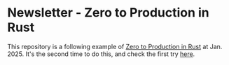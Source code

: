 # Newsletter - Zero to Production in Rust

This repository is a following example of [Zero to Production in Rust](https://www.zero2prod.com/index.html) at Jan. 2025. It's the second time to do this, and check the first try [here](https://github.com/PeppyDays/newsletter).
